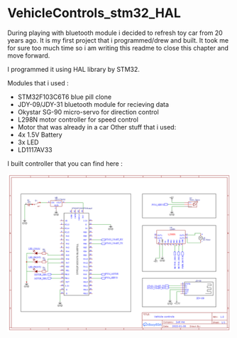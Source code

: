 # VehicleControls_stm32_HAL

During playing with bluetooth module i decided to refresh toy car from 20 years ago. It is my first project that i programmed/drew and built.
It took me for sure too much time so i am writing this readme to close this chapter and move forward.

I programmed it using HAL library by STM32.

Modules that i used :
- STM32F103C6T6 blue pill clone
- JDY-09/JDY-31 bluetooth module for recieving data
- Okystar SG-90 micro-servo for direction control
- L298N motor controller for speed control 
- Motor that was already in a car
Other stuff that i used:
- 4x 1.5V Battery
- 3x LED
- LD1117AV33

I built controller that you can find here :

![alt text](https://github.com/Roju667/VehicleControls_stm32_HAL/blob/main/Schematic_Vehicle%20controls_2022-01-06.png?raw=true)
